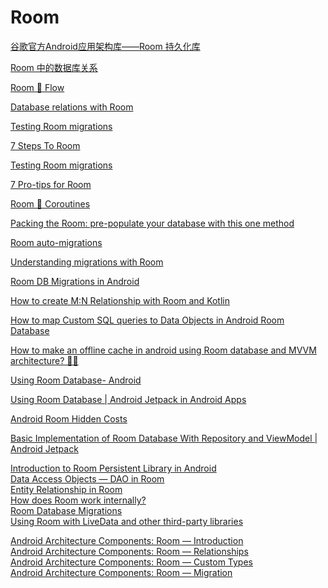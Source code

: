 # Room

[谷歌官方Android应用架构库——Room 持久化库](http://blog.csdn.net/hubinqiang/article/details/73012353)

[Room 中的数据库关系](https://zhuanlan.zhihu.com/p/111267510)

[Room 🔗 Flow](https://medium.com/androiddevelopers/room-flow-273acffe5b57)

[Database relations with Room](https://medium.com/androiddevelopers/database-relations-with-room-544ab95e4542)

[Testing Room migrations](https://medium.com/androiddevelopers/testing-room-migrations-be93cdb0d975)

[7 Steps To Room](https://medium.com/androiddevelopers/7-steps-to-room-27a5fe5f99b2)

[Testing Room migrations](https://medium.com/androiddevelopers/testing-room-migrations-be93cdb0d975)

[7 Pro-tips for Room](https://medium.com/androiddevelopers/7-pro-tips-for-room-fbadea4bfbd1)

[Room 🔗 Coroutines](https://medium.com/androiddevelopers/room-coroutines-422b786dc4c5)

[Packing the Room: pre-populate your database with this one method](https://medium.com/androiddevelopers/packing-the-room-pre-populate-your-database-with-this-one-method-333ae190e680)

[Room auto-migrations](https://medium.com/androiddevelopers/room-auto-migrations-d5370b0ca6eb)

[Understanding migrations with Room](https://medium.com/androiddevelopers/understanding-migrations-with-room-f01e04b07929)

[Room DB Migrations in Android](https://medium.com/swlh/room-db-migrations-in-android-be9d5a045235)

[How to create M:N Relationship with Room and Kotlin](https://itnext.io/how-to-create-m-n-relationship-with-room-and-kotlin-ddbdebf0ee38)

[How to map Custom SQL queries to Data Objects in Android Room Database](https://medium.com/wonderquill/how-to-map-custom-sql-queries-to-data-objects-in-android-room-database-80270ace00d8)

[How to make an offline cache in android using Room database and MVVM architecture? 👨‍💻](https://divyanshutw.medium.com/how-to-make-an-offline-cache-in-android-using-room-database-and-mvvm-architecture-6d1b011e819c)[  
](https://divyanshutw.medium.com/how-to-make-an-offline-cache-in-android-using-room-database-and-mvvm-architecture-6d1b011e819c)

[Using Room Database- Android](https://nandishswarup.medium.com/using-room-database-android-123918d3b795)

[Using Room Database \| Android Jetpack in Android Apps](https://medium.com/swlh/using-room-database-android-jetpack-in-android-apps-dc8526517b6a)

[Android Room Hidden Costs](https://krossovochkin.com/posts/2020_12_18_android_room_hidden_costs/)

[Basic Implementation of Room Database With Repository and ViewModel \| Android Jetpack](https://medium.com/swlh/basic-implementation-of-room-database-with-repository-and-viewmodel-android-jetpack-8945b364d322)

[Introduction to Room Persistent Library in Android](https://medium.com/mindorks/introduction-to-room-persistent-library-in-android-5d7c340d0fbc)    
[Data Access Objects — DAO in Room](https://medium.com/mindorks/data-access-objects-dao-in-room-3d108d6b4b54)    
[Entity Relationship in Room](https://medium.com/mindorks/entity-relationship-in-room-b61cfcbf395)    
[How does Room work internally?](https://medium.com/mindorks/how-does-room-work-internally-c17572b03bed)    
[Room Database Migrations](https://medium.com/mindorks/room-database-migrations-35a57bdd0ce6)    
[Using Room with LiveData and other third-party libraries](https://medium.com/mindorks/using-room-with-live-data-and-other-third-party-libraries-18000fe017b2)

[Android Architecture Components: Room — Introduction](https://medium.com/android-news/android-architecture-components-room-introduction-4774dd72a1ae)    
[Android Architecture Components: Room — Relationships](https://medium.com/android-news/android-architecture-components-room-relationships-bf473510c14a)    
[Android Architecture Components: Room — Custom Types](https://medium.com/android-news/android-architecture-components-room-custom-types-ad6a477004e0)    
[Android Architecture Components: Room — Migration](https://medium.com/android-news/android-architecture-components-room-migration-1a269e1aeef7)



[  
](https://pszklarska.medium.com/?source=post_page-----ad6a477004e0--------------------------------)[  
](https://pszklarska.medium.com/?source=post_page-----1a269e1aeef7--------------------------------)[  
](https://pszklarska.medium.com/?source=post_page-----bf473510c14a--------------------------------)[  
](https://medium.com/@deepanshu42?source=post_page-----18000fe017b2--------------------------------)[  
](https://medium.com/@deepanshu42?source=post_page-----35a57bdd0ce6--------------------------------)[  
](https://medium.com/@deepanshu42?source=post_page-----5d7c340d0fbc--------------------------------)[  
](https://medium.com/@deepanshu42?source=post_page-----b61cfcbf395--------------------------------)[  
](https://medium.com/@deepanshu42?source=post_page-----3d108d6b4b54--------------------------------)

